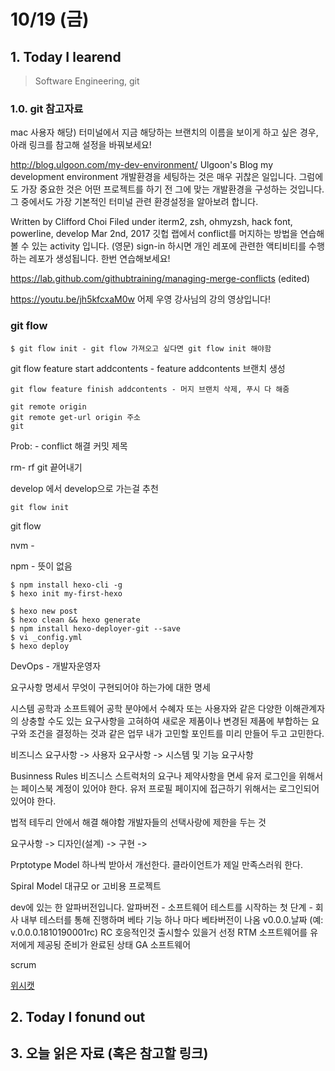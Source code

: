 # 10/19 (금)

## 1. Today I learend

> Software Engineering, git

### 1.0. git 참고자료
mac 사용자 해당) 터미널에서 지금 해당하는 브랜치의 이름을 보이게 하고 싶은 경우, 아래 링크를 참고해 설정을 바꿔보세요!

http://blog.ulgoon.com/my-dev-environment/
    Ulgoon's Blog
    my development environment
    개발환경을 세팅하는 것은 매우 귀찮은 일입니다. 그럼에도 가장 중요한 것은 어떤 프로젝트를 하기 전 그에 맞는 개발환경을 구성하는 것입니다. 그 중에서도 가장 기본적인 터미널 관련 환경설정을 알아보려 합니다.

Written by
Clifford Choi
Filed under
iterm2, zsh, ohmyzsh, hack font, powerline, develop
Mar 2nd, 2017
깃헙 랩에서 conflict를 머지하는 방법을 연습해볼 수 있는 activity 입니다. (영문)
sign-in 하시면 개인 레포에 관련한 액티비티를 수행하는 레포가 생성됩니다. 한번 연습해보세요!

https://lab.github.com/githubtraining/managing-merge-conflicts (edited)

https://youtu.be/jh5kfcxaM0w
어제 우영 강사님의 강의 영상입니다!

### git flow 
```
$ git flow init - git flow 가져오고 싶다면 git flow init 해야함 
```

git flow feature start addcontents - feature addcontents 브랜치 생성 

```
git flow feature finish addcontents - 머지 브랜치 삭제, 푸시 다 해줌 
```

```
git remote origin
git remote get-url origin 주소
git 

```

Prob: - conflict  해결 커밋 제목 

rm- rf git 끝어내기 

develop 에서 develop으로 가는걸 추천 

```
git flow init

```
git flow

nvm - 

npm - 뜻이 없음 

```
$ npm install hexo-cli -g
$ hexo init my-first-hexo

$ hexo new post 
$ hexo clean && hexo generate
$ npm install hexo-deployer-git --save 
$ vi _config.yml
$ hexo deploy
```
DevOps - 개발자운영자 

요구사항 명세서 
무엇이 구현되어야 하는가에 대한 명세 

시스템 공학과 소프트웨어 공학 분야에서 수혜자 또는 사용자와 같은 다양한 이해관계자의 상충할 수도 있는 요구사항을 고혀하여 새로운 제품이나 변경된 제품에 부합하는 요구와 조건을 결정하는 것과 같은 업무 
내가 고민할 포인트를 미리 만들어 두고 고민한다. 

비즈니스 요구사항 -> 사용자 요구사항 -> 시스템 및 기능 요구사항 

Businness Rules 
    비즈니스 스트럭처의 요구나 제약사항을 면세
    유저 로그인을 위해서는 페이스북 계정이 있어야 한다. 
    유저 프로필 페이지에 접근하기 위해서는 로그인되어 있어야 한다. 

법적 테두리 안에서 해결 해야함 
개발자들의 선택사랑에 제한을 두는 것

요구사항 -> 디자인(설계) -> 구현 -> 

Prptotype Model
하나씩 받아서 개선한다. 클라이언트가 제일 만족스러워 한다. 

Spiral Model 
대규모 or 고비용 프로젝트 

dev에 있는 한 알파버전입니다. 
알파버전 
    -  소프트웨어 테스트를 시작하는 첫 단계
    - 회사 내부 테스터를 통해 진행하며
베타 
    기능 하나 마다 베타버전이 나옴 
    v0.0.0.날짜 (예: v.0.0.0.1810190001rc)
RC
    호응적인것 출시할수 있을거 선정 
RTM
    소프트웨어를 유저에게 제공됭 준비가 완료된 상태 
GA
    소프트웨어

scrum 

[위시캣](https://www.wishket.com/?referer_type=2010104334&gclid=CjwKCAjwgabeBRBuEiwACD4R5ixf1D0DcKYNmmTlK2jRvJ_aQKxAI-udcItBk5AGDdE4NzHCP_KVLxoCz-YQAvD_BwE)



## 2. Today I fonund out

## 3. 오늘 읽은 자료 (혹은 참고할 링크)
